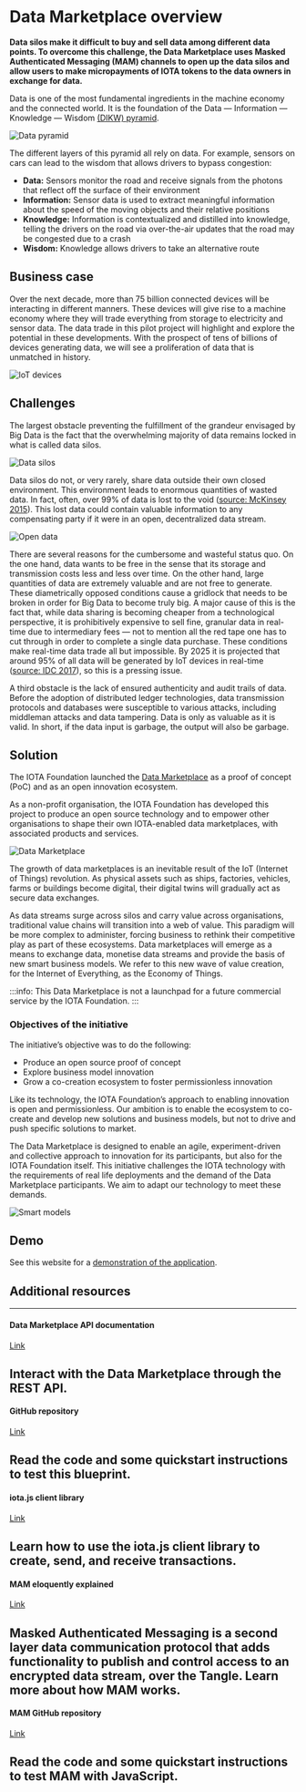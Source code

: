 # Data Marketplace overview

**Data silos make it difficult to buy and sell data among different data points. To overcome this challenge, the Data Marketplace uses Masked Authenticated Messaging (MAM) channels to open up the data silos and allow users to make micropayments of IOTA tokens to the data owners in exchange for data.**

Data is one of the most fundamental ingredients in the machine economy and the connected world. It is the foundation of the Data — Information — Knowledge — Wisdom [(DIKW) pyramid](https://en.wikipedia.org/wiki/DIKW_pyramid).

![Data pyramid](../images/data-marketplace-otr-updates.png)

The different layers of this pyramid all rely on data. For example, sensors on cars can lead to the wisdom that allows drivers to bypass congestion:

* **Data:** Sensors monitor the road and receive signals from the photons that reflect off the surface of their environment
* **Information:** Sensor data is used to extract meaningful information about the speed of the moving objects and their relative positions
* **Knowledge:** Information is contextualized and distilled into knowledge, telling the drivers on the road via over-the-air ​updates that the road may be congested due to a crash
* **Wisdom:** Knowledge allows drivers to take an alternative route

## Business case

Over the next decade, more than 75 billion connected devices will be interacting in different manners. These devices will give rise to a machine economy where they will trade everything from storage to electricity and sensor data. The data trade in this pilot project will highlight and explore the potential in these developments. With the prospect of tens of billions of devices generating data, we will see a proliferation of data that is unmatched in history.

![IoT devices](../images/data-marketplace-iot-stats.png)

## Challenges

The largest obstacle preventing the fulfillment of the grandeur envisaged by Big Data is the fact that the overwhelming majority of data remains locked in what is called data silos.

![Data silos](../images/data-marketplace-data-silos.png)

Data silos do not, or very rarely, share data outside their own closed environment. This environment leads to enormous quantities of wasted data. In fact, often, over 99% of data is lost to the void ([source: McKinsey 2015](https://www.mckinsey.com/mgi/overview/in-the-news/by-2025-internet-of-things-applications-could-have-11-trillion-impact)). This lost data could contain valuable information to any compensating party if it were in an open, decentralized data stream.

![Open data](../images/data-marketplace-open-data.png)

There are several reasons for the cumbersome and wasteful status quo. On the one hand, data wants to be free in the sense that its storage and transmission costs less and less over time. On the other hand, large quantities of data are extremely valuable and are not free to generate. These diametrically opposed conditions cause a gridlock that needs to be broken in order for Big Data to become truly big. A major cause of this is the fact that, while data sharing is becoming cheaper from a technological perspective, it is prohibitively expensive to sell fine, granular data in real-time due to intermediary fees — not to mention all the red tape one has to cut through in order to complete a single data purchase. These conditions make real-time data trade all but impossible. By 2025 it is projected that around 95% of all data will be generated by IoT devices in real-time ([source: IDC 2017](https://www.seagate.com/files/www-content/our-story/trends/files/idc-seagate-dataage-whitepaper.pdf)), so this is a pressing issue.

A third obstacle is the lack of ensured authenticity and audit trails of data. Before the adoption of distributed ledger technologies, data transmission protocols and databases were susceptible to various attacks, including middleman attacks and data tampering. Data is only as valuable as it is valid. In short, if the data input is garbage, the output will also be garbage.

## Solution

The IOTA Foundation launched the [Data Marketplace](https://data.iota.org) as a proof of concept (PoC) and as an open innovation ecosystem.

As a non-profit organisation, the IOTA Foundation has developed this project to produce an open source technology and to empower other organisations to shape their own IOTA-enabled data marketplaces, with associated products and services.

![Data Marketplace](../images/data-marketplace.png)

The growth of data marketplaces is an inevitable result of the IoT (Internet of Things) revolution. As physical assets such as ships, factories, vehicles, farms or buildings become digital, their digital twins will gradually act as secure data exchanges.

As data streams surge across silos and carry value across organisations, traditional value chains will transition into a web of value. This paradigm will be more complex to administer, forcing business to rethink their competitive play as part of these ecosystems. Data marketplaces will emerge as a means to exchange data, monetise data streams and provide the basis of new smart business models. We refer to this new wave of value creation, for the Internet of Everything, as the Economy of Things.

:::info:
This Data Marketplace is not a launchpad for a future commercial service by the IOTA Foundation.
:::

### Objectives of the initiative

The initiative’s objective was to do the following:

* Produce an open source proof of concept
* Explore business model innovation
* Grow a co-creation ecosystem to foster permissionless innovation

Like its technology, the IOTA Foundation’s approach to enabling innovation is open and permissionless. Our ambition is to enable the ecosystem to co-create and develop new solutions and business models, but not to drive and push specific solutions to market.

The Data Marketplace is designed to enable an agile, experiment-driven and collective approach to innovation for its participants, but also for the IOTA Foundation itself. This initiative challenges the IOTA technology with the requirements of real life deployments and the demand of the Data Marketplace participants. We aim to adapt our technology to meet these demands.

![Smart models](../images/data-marketplace-smart-models.png)

## Demo

See this website for a [demonstration of the application](https://data.iota.org/).

## Additional resources

---------------
#### Data Marketplace API documentation ####
[Link](https://data.iota.org/static/docs)

Interact with the Data Marketplace through the REST API.
---
#### GitHub repository ####
[Link](https://github.com/iotaledger/data-marketplace)

Read the code and some quickstart instructions to test this blueprint.
---
#### iota.js client library ####
[Link](root://iota-js/0.1/introduction/overview.md)

Learn how to use the iota.js client library to create, send, and receive transactions.
---
#### MAM eloquently explained ####
[Link](https://blog.iota.org/introducing-masked-authenticated-messaging-e55c1822d50e)

Masked Authenticated Messaging is a second layer data communication protocol that adds functionality to publish and control access to an encrypted data stream, over the Tangle. Learn more about how MAM works.
---
#### MAM GitHub repository ####
[Link](https://github.com/iotaledger/mam.client.js)

Read the code and some quickstart instructions to test MAM with JavaScript.
---------------
